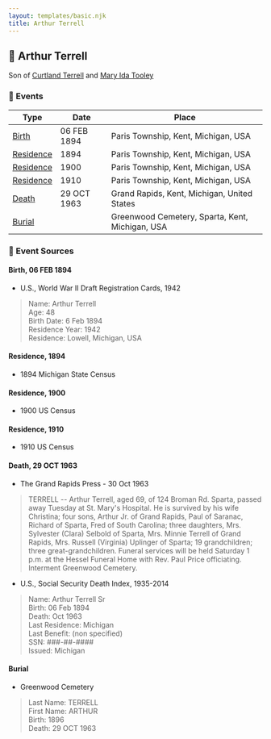 ```yaml
---
layout: templates/basic.njk
title: Arthur Terrell
---
```

## 🔵 Arthur Terrell

Son of [Curtland Terrell](/people/4/47972604) and [Mary Ida Tooley](/people/5/52009861)

### 📆 Events

Type | Date | Place
------ | ------ | ------
[Birth](#event-0) | 06 FEB 1894 | Paris Township, Kent, Michigan, USA
[Residence](#event-1) | 1894 | Paris Township, Kent, Michigan, USA
[Residence](#event-2) | 1900 | Paris Township, Kent, Michigan, USA
[Residence](#event-3) | 1910 | Paris Township, Kent, Michigan, USA
[Death](#event-4) | 29 OCT 1963 | Grand Rapids, Kent, Michigan, United States
[Burial](#event-5) |  | Greenwood Cemetery, Sparta, Kent, Michigan, USA

### 📰 Event Sources

#### <a id="event-0"></a> Birth, 06 FEB 1894
* U.S., World War II Draft Registration Cards, 1942
>   
  > Name: Arthur Terrell  
  > Age: 48  
  > Birth Date: 6 Feb 1894  
  > Residence Year: 1942  
  > Residence: Lowell, Michigan, USA

#### <a id="event-1"></a> Residence, 1894
* 1894 Michigan State Census

#### <a id="event-2"></a> Residence, 1900
* 1900 US Census

#### <a id="event-3"></a> Residence, 1910
* 1910 US Census

#### <a id="event-4"></a> Death, 29 OCT 1963
* The Grand Rapids Press  - 30 Oct 1963
>   
  > TERRELL -- Arthur Terrell, aged 69, of 124 Broman Rd. Sparta, passed away Tuesday at St. Mary's Hospital. He is survived by his wife Christina; four sons, Arthur Jr. of Grand Rapids, Paul of Saranac, Richard of Sparta, Fred of South Carolina; three daughters, Mrs. Sylvester (Clara) Selbold of Sparta, Mrs. Minnie Terrell of Grand Rapids, Mrs. Russell (Virginia) Uplinger of Sparta; 19 grandchildren; three great-grandchildren. Funeral services will be held Saturday 1 p.m. at the Hessel Funeral Home with Rev. Paul Price officiating. Interment Greenwood Cemetery.
* U.S., Social Security Death Index, 1935-2014
>   
  > Name: Arthur Terrell Sr  
  > Birth: 06 Feb 1894  
  > Death: Oct 1963  
  > Last Residence: Michigan  
  > Last Benefit: (non specified)  
  > SSN: ###-##-####  
  > Issued: Michigan

#### <a id="event-5"></a> Burial
* Greenwood Cemetery
>   
  > Last Name: TERRELL  
  > First Name: ARTHUR  
  > Birth: 1896  
  > Death: 29 OCT 1963